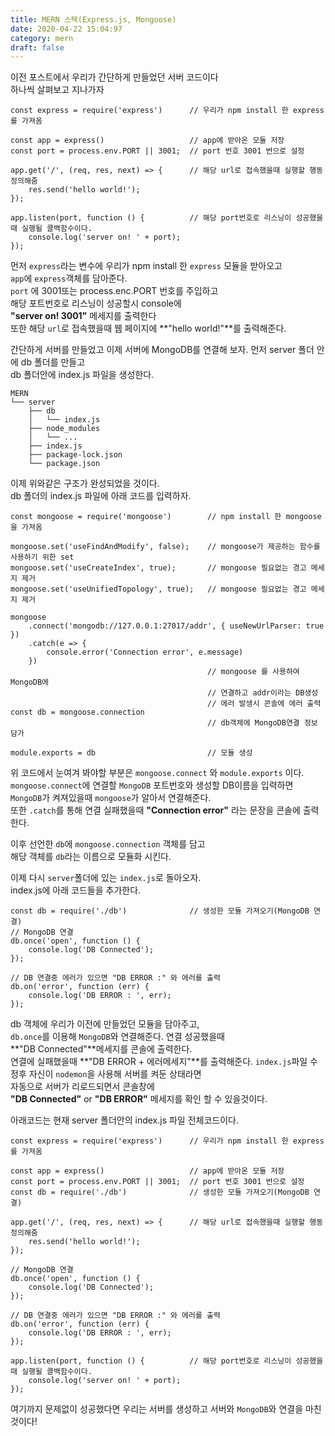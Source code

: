 ```yaml
---
title: MERN 스택(Express.js, Mongoose)
date: 2020-04-22 15:04:97
category: mern
draft: false
---
```


이전 포스트에서 우리가 간단하게 만들었던 서버 코드이다   
하나씩 살펴보고 지나가자

```js{3}
const express = require('express')      // 우리가 npm install 한 express를 가져옴

const app = express()                   // app에 받아온 모듈 저장
const port = process.env.PORT || 3001;  // port 번호 3001 번으로 설정

app.get('/', (req, res, next) => {      // 해당 url로 접속했을때 실행할 행동 정의해줌
    res.send('hello world!');
});

app.listen(port, function () {          // 해당 port번호로 리스닝이 성공했을때 실행될 콜백함수이다.
    console.log('server on! ' + port);
});
```

먼저 `express`라는 변수에 우리가 npm install 한 `express` 모듈을 받아오고   
`app`에 `express`객체를 담아준다.   
`port` 에 3001또는 process.enc.PORT 번호를 주입하고   
해당 포트번호로 리스닝이 성공할시 console에   
**"server on! 3001"** 메세지를 출력한다   
또한 해당 `url`로 접속했을때 웹 페이지에 
**"hello world!"**를 출력해준다.

간단하게 서버를 만들었고 이제 서버에 MongoDB를 연결해 보자.
먼저 server 폴더 안에 db 폴더를 만들고      
db 폴더안에 index.js 파일을 생성한다.   

```
MERN
└── server
    ├── db
    │   └── index.js
    ├── node_modules
    │   └── ...
    ├── index.js
    ├── package-lock.json
    └── package.json
```
이제 위와같은 구조가 완성되었을 것이다.  
db 폴더의 index.js 파일에 아래 코드를 입력하자.

```js{3}
const mongoose = require('mongoose')        // npm install 한 mongoose 을 가져옴

mongoose.set('useFindAndModify', false);    // mongoose가 제공하는 함수를 사용하기 위한 set
mongoose.set('useCreateIndex', true);       // mongoose 필요없는 경고 메세지 제거
mongoose.set('useUnifiedTopology', true);   // mongoose 필요없는 경고 메세지 제거

mongoose
    .connect('mongodb://127.0.0.1:27017/addr', { useNewUrlParser: true })
    .catch(e => {
        console.error('Connection error', e.message)
    })
                                            // mongoose 를 사용하여 MongoDB에 
                                            // 연결하고 addr이라는 DB생성
                                            // 에러 발생시 콘솔에 에러 출력
const db = mongoose.connection
                                            // db객체에 MongoDB연결 정보 담가

module.exports = db                         // 모듈 생성
```

위 코드에서 눈여겨 봐야할 부분은 `mongoose.connect` 와 `module.exports` 이다.    
`mongoose.connect`에 연결할 `MongoDB` 포트번호와 생성할 DB이름을 입력하면      
`MongoDB`가 켜져있을때 `mongoose`가 알아서 연결해준다.   
또한 `.catch`를 통해 연결 실패했을때 **"Connection error"** 라는 문장을 콘솔에 출력한다.

이후 선언한 `db`에 `mongoose.connection` 객체를 담고   
해당 객체를 `db`라는 이름으로 모듈화 시킨다.

이제 다시 `server`폴더에 있는 `index.js`로 돌아오자.   
index.js에 아래 코드들을 추가한다.   
```js{3}
const db = require('./db')              // 생성한 모듈 가져오기(MongoDB 연결)
// MongoDB 연결
db.once('open', function () {           
    console.log('DB Connected');
});

// DB 연결중 에러가 있으면 "DB ERROR :" 와 에러를 출력
db.on('error', function (err) {
    console.log('DB ERROR : ', err);
});
```
db 객체에 우리가 이전에 만들었던 모듈을 담아주고,   
`db.once`를 이용해 `MongoDB`와 연결해준다. 연결 성공했을때   
**"DB Connected"**메세지를 콘솔에 출력한다.    
연결에 실패했을때 **"DB ERROR + 에러메세지"**를 출력해준다.
`index.js`파일 수정후 자신이 `nodemon`을 사용해 서버를 켜둔 상태라면   
자동으로 서버가 리로드되면서 콘솔창에    
**"DB Connected"** or **"DB ERROR"** 메세지를 확인 할 수 있을것이다.

아래코드는 현재 server 폴더안의 index.js 파일 전체코드이다.   
```js{3}
const express = require('express')      // 우리가 npm install 한 express를 가져옴

const app = express()                   // app에 받아온 모듈 저장
const port = process.env.PORT || 3001;  // port 번호 3001 번으로 설정
const db = require('./db')              // 생성한 모듈 가져오기(MongoDB 연결)

app.get('/', (req, res, next) => {      // 해당 url로 접속했을때 실행할 행동 정의해줌
    res.send('hello world!');
});

// MongoDB 연결
db.once('open', function () {           
    console.log('DB Connected');
});

// DB 연결중 에러가 있으면 "DB ERROR :" 와 에러를 출력
db.on('error', function (err) {
    console.log('DB ERROR : ', err);
});

app.listen(port, function () {          // 해당 port번호로 리스닝이 성공했을때 실행될 콜백함수이다.
    console.log('server on! ' + port);
});

```

여기까지 문제없이 성공했다면 우리는 서버를 생성하고 서버와 `MongoDB`와 연결을 마친것이다!











